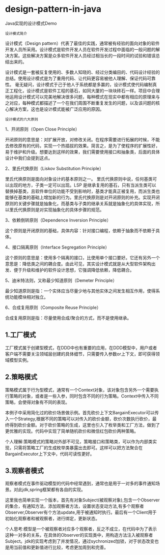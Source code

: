 # design-pattern-in-java
Java实现的设计模式Demo

```设计模式简介```

设计模式（Design pattern）代表了最佳的实践，通常被有经验的面向对象的软件开发人员所采用。设计模式是软件开发人员在软件开发过程中面临的一般问题的解决方案。这些解决方案是众多软件开发人员经过相当长的一段时间的试验和错误总结出来的。

设计模式是一套被反复使用的、多数人知晓的、经过分类编目的、代码设计经验的总结。使用设计模式是为了重用代码、让代码更容易被他人理解、保证代码可靠性。 毫无疑问，设计模式于己于他人于系统都是多赢的，设计模式使代码编制真正工程化，设计模式是软件工程的基石，如同大厦的一块块砖石一样。项目中合理地运用设计模式可以完美地解决很多问题，每种模式在现实中都有相应的原理来与之对应，每种模式都描述了一个在我们周围不断重复发生的问题，以及该问题的核心解决方案，这也是设计模式能被广泛应用的原因。

```设计模式的六大原则```

1、开闭原则（Open Close Principle）

开闭原则的意思是：对扩展开放，对修改关闭。在程序需要进行拓展的时候，不能去修改原有的代码，实现一个热插拔的效果。简言之，是为了使程序的扩展性好，易于维护和升级。想要达到这样的效果，我们需要使用接口和抽象类，后面的具体设计中我们会提到这点。

2、里氏代换原则（Liskov Substitution Principle）

里氏代换原则是面向对象设计的基本原则之一。 里氏代换原则中说，任何基类可以出现的地方，子类一定可以出现。LSP 是继承复用的基石，只有当派生类可以替换掉基类，且软件单位的功能不受到影响时，基类才能真正被复用，而派生类也能够在基类的基础上增加新的行为。里氏代换原则是对开闭原则的补充。实现开闭原则的关键步骤就是抽象化，而基类与子类的继承关系就是抽象化的具体实现，所以里氏代换原则是对实现抽象化的具体步骤的规范。

3、依赖倒转原则（Dependence Inversion Principle）

这个原则是开闭原则的基础，具体内容：针对接口编程，依赖于抽象而不依赖于具体。

4、接口隔离原则（Interface Segregation Principle）

这个原则的意思是：使用多个隔离的接口，比使用单个接口要好。它还有另外一个意思是：降低类之间的耦合度。由此可见，其实设计模式就是从大型软件架构出发、便于升级和维护的软件设计思想，它强调降低依赖，降低耦合。

5、迪米特法则，又称最少知道原则（Demeter Principle）

最少知道原则是指：一个实体应当尽量少地与其他实体之间发生相互作用，使得系统功能模块相对独立。

6、合成复用原则（Composite Reuse Principle）

合成复用原则是指：尽量使用合成/聚合的方式，而不是使用继承。

1.工厂模式
---
工厂模式属于创建型模式，在DDD中也有重要的应用，在DDD模型中，用户或者客户端不需要关注领域层创建的具体细节，只需要传入参数or上下文，即可获得领域模型实例。

2.策略模式
---
策略模式属于行为型模式，通常有一个Context对象，该对象包含另外一个需要执行策略的对象，或者是一些入参，同时包含不同的行为策略。Context中传入不同策略，会使得对象有不同的表现。

本例子中采用简化过的砍价场景做示例。首先砍价上下文BargainExecutor可以传入一个Strategy,根据不同的策略可以对传入的砍价金额，砍价次数执行砍价，最终得到砍价金额。对于砍价策略的生成，这里也引入了枚举类和工厂方法，做到了更优雅的实现。代码中实现了简单随机砍价和微信红包砍价两种策略。

个人理解:策略模式的策略对外部不可见，策略接口和策略类，可以作为内部类实现，只需将策略工厂的生成枚举类暴露出去即可。这样可以把方法聚合在BargainExecutor上下文中，代码可读性更好。

3.观察者模式
---
观察者模式在事件驱动模型的代码中经常遇到，通常也是用于一对多的事件通知场景。对此jdk,spring框架都有各自的实现。

这里我也简单实现一个版本，首先有对象Subject(被观察对象),包含一个Observer的集合，有通知方法，添加观察者方法，设置状态变动方法,有多个观察者Observer,Observer有个方法update,用于被通知时执行。最后有一个Client用于初始化观察者和被观察者，进行绑定，更新状态。

个人思考:模型是一个被观察者对应多个观察者，反之不成立，在代码中为了表示这种一对多的关系，在具体的Observer的实现类中，用构造方法注入被观察者Subject。jdk的实现考虑到了并发情况，通过sychronized加锁，对于状态改变也是用当前值和更新值进行比较，考虑更加周到和完善。
